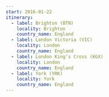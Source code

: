 ```yaml
---
start: 2016-01-22
itinerary:
  - label: Brighton (BTN)
    locality: Brighton
    country_name: England
  - label: London Victoria (VIC)
    locality: London
    country_name: England
  - label: London King’s Cross (KGX)
    locality: London
    country_name: England
  - label: York (YRK)
    locality: York
    country_name: England
---
```

